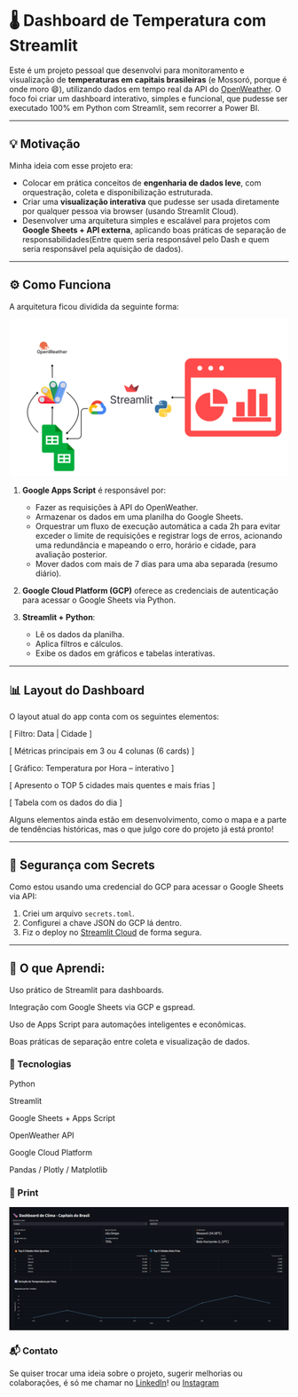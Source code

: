 # 🌡️ Dashboard de Temperatura com Streamlit

Este é um projeto pessoal que desenvolvi para monitoramento e visualização de **temperaturas em capitais brasileiras** (e Mossoró, porque é onde moro 😄), utilizando dados em tempo real da API do [OpenWeather](https://openweathermap.org/). O foco foi criar um dashboard interativo, simples e funcional, que pudesse ser executado 100% em Python com Streamlit, sem recorrer a Power BI.

---

## 💡 Motivação

Minha ideia com esse projeto era:

- Colocar em prática conceitos de **engenharia de dados leve**, com orquestração, coleta e disponibilização estruturada.
- Criar uma **visualização interativa** que pudesse ser usada diretamente por qualquer pessoa via browser (usando Streamlit Cloud).
- Desenvolver uma arquitetura simples e escalável para projetos com **Google Sheets + API externa**, aplicando boas práticas de separação de responsabilidades(Entre quem seria responsável pelo Dash e quem seria responsável pela aquisição de dados).

---

## ⚙️ Como Funciona

A arquitetura ficou dividida da seguinte forma:

![Arquitetura do Projeto](./assets/Arquitetura%20Dashboard%20Temperatura.png)

1. **Google Apps Script** é responsável por:
   - Fazer as requisições à API do OpenWeather.
   - Armazenar os dados em uma planilha do Google Sheets.
   - Orquestrar um fluxo de execução automática a cada 2h para evitar exceder o limite de requisições e registrar logs de erros, acionando uma redundância e mapeando o erro, horário e cidade, para avaliação posterior.
   - Mover dados com mais de 7 dias para uma aba separada (resumo diário).

2. **Google Cloud Platform (GCP)** oferece as credenciais de autenticação para acessar o Google Sheets via Python.

3. **Streamlit + Python**:
   - Lê os dados da planilha.
   - Aplica filtros e cálculos.
   - Exibe os dados em gráficos e tabelas interativas.

---

## 📊 Layout do Dashboard

O layout atual do app conta com os seguintes elementos:

[ Filtro: Data | Cidade ]

[ Métricas principais em 3 ou 4 colunas (6 cards) ]

[ Gráfico: Temperatura por Hora – interativo ]

[ Apresento o TOP 5 cidades mais quentes e mais frias ]

[ Tabela com os dados do dia ]

Alguns elementos ainda estão em desenvolvimento, como o mapa e a parte de tendências históricas, mas o que julgo core do projeto já está pronto!

---

## 🔐 Segurança com Secrets

Como estou usando uma credencial do GCP para acessar o Google Sheets via API:

1. Criei um arquivo `secrets.toml`.
2. Configurei a chave JSON do GCP lá dentro.
3. Fiz o deploy no [Streamlit Cloud](https://streamlit.io/cloud) de forma segura.

---

## 🧠 O que Aprendi:
Uso prático de Streamlit para dashboards.

Integração com Google Sheets via GCP e gspread.

Uso de Apps Script para automações inteligentes e econômicas.

Boas práticas de separação entre coleta e visualização de dados.

### 📌 Tecnologias
Python

Streamlit

Google Sheets + Apps Script

OpenWeather API

Google Cloud Platform

Pandas / Plotly / Matplotlib

### 📸 Print

![print do projeto](./assets/dashboard_temperatura.png)

### 📬 Contato

Se quiser trocar uma ideia sobre o projeto, sugerir melhorias ou colaborações, é só me chamar no [LinkedIn](https://www.linkedin.com/in/anderson-matheuzzz/)! ou [Instagram](https://www.instagram.com/ander_matheuz/profilecard/?igsh=YWdicWhnMGloN2Uz)